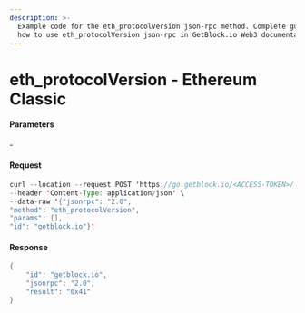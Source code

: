 ```yaml
---
description: >-
  Example code for the eth_protocolVersion json-rpc method. Сomplete guide on
  how to use eth_protocolVersion json-rpc in GetBlock.io Web3 documentation.
---
```


# eth\_protocolVersion - Ethereum Classic

#### Parameters

\-

#### Request

```java
curl --location --request POST 'https://go.getblock.io/<ACCESS-TOKEN>/' \
--header 'Content-Type: application/json' \
--data-raw '{"jsonrpc": "2.0",
"method": "eth_protocolVersion",
"params": [],
"id": "getblock.io"}'
```

#### Response

```java
{
    "id": "getblock.io",
    "jsonrpc": "2.0",
    "result": "0x41"
}
```
